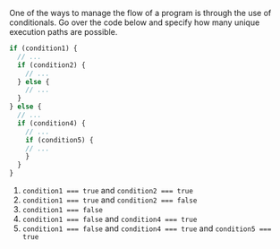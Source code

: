 One of the ways to manage the flow of a program is through the use of conditionals. Go over the code below and specify how many unique execution paths are possible.

```js
if (condition1) {
  // ...
  if (condition2) {
    // ...
  } else {
    // ...
  }
} else {
  // ...
  if (condition4) {
    // ...
    if (condition5) {
    // ...
    }
  }
}
```

1. `condition1 === true` and `condition2 === true`
2. `condition1 === true` and `condition2 === false`
3. `condition1 === false`
4. `condition1 === false` and `condition4 === true`
5. `condition1 === false` and `condition4 === true` and `condition5 === true`
